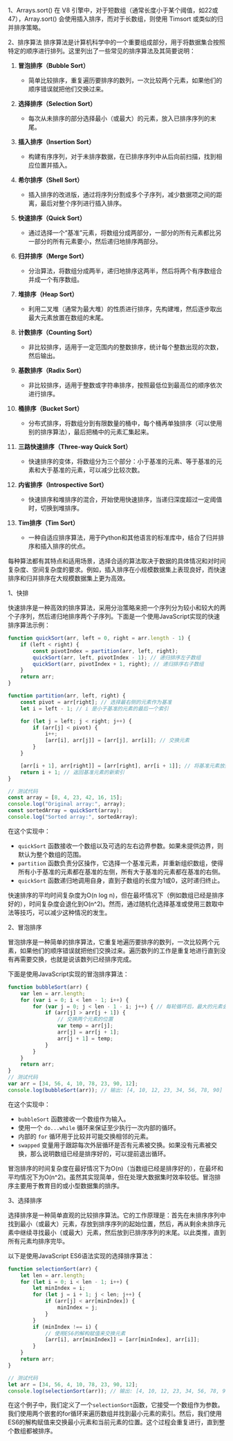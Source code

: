 1、Arrays.sort() 
在 V8 引擎中，对于短数组（通常长度小于某个阈值，如22或47），Array.sort() 会使用插入排序，而对于长数组，则使用 Timsort 或类似的归并排序策略。

2、排序算法
排序算法是计算机科学中的一个重要组成部分，用于将数据集合按照特定的顺序进行排列。这里列出了一些常见的排序算法及其简要说明：

1. **冒泡排序（Bubble Sort）**
   - 简单比较排序，重复遍历要排序的数列，一次比较两个元素，如果他们的顺序错误就把他们交换过来。

2. **选择排序（Selection Sort）**
   - 每次从未排序的部分选择最小（或最大）的元素，放入已排序序列的末尾。

3. **插入排序（Insertion Sort）**
   - 构建有序序列，对于未排序数据，在已排序序列中从后向前扫描，找到相应位置并插入。

4. **希尔排序（Shell Sort）**
   - 插入排序的改进版，通过将序列分割成多个子序列，减少数据项之间的距离，最后对整个序列进行插入排序。

5. **快速排序（Quick Sort）**
   - 通过选择一个“基准”元素，将数组分成两部分，一部分的所有元素都比另一部分的所有元素要小，然后递归地排序两部分。

6. **归并排序（Merge Sort）**
   - 分治算法，将数组分成两半，递归地排序这两半，然后将两个有序数组合并成一个有序数组。

7. **堆排序（Heap Sort）**
   - 利用二叉堆（通常为最大堆）的性质进行排序，先构建堆，然后逐步取出最大元素放置在数组的末尾。

8. **计数排序（Counting Sort）**
   - 非比较排序，适用于一定范围内的整数排序，统计每个整数出现的次数，然后输出。

9. **基数排序（Radix Sort）**
   - 非比较排序，适用于整数或字符串排序，按照最低位到最高位的顺序依次进行排序。

10. **桶排序（Bucket Sort）**
    - 分布式排序，将数组分到有限数量的桶中，每个桶再单独排序（可以使用别的排序算法），最后把桶中的元素汇集起来。

11. **三路快速排序（Three-way Quick Sort）**
    - 快速排序的变体，将数组分为三个部分：小于基准的元素、等于基准的元素和大于基准的元素，可以减少比较次数。

12. **内省排序（Introspective Sort）**
    - 快速排序和堆排序的混合，开始使用快速排序，当递归深度超过一定阈值时，切换到堆排序。

13. **Tim排序（Tim Sort）**
    - 一种自适应排序算法，用于Python和其他语言的标准库中，结合了归并排序和插入排序的优点。

每种算法都有其特点和适用场景，选择合适的算法取决于数据的具体情况和对时间复杂度、空间复杂度的要求。例如，插入排序在小规模数据集上表现良好，而快速排序和归并排序在大规模数据集上更为高效。

1、快排

快速排序是一种高效的排序算法，采用分治策略来把一个序列分为较小和较大的两个子序列，然后递归地排序两个子序列。下面是一个使用JavaScript实现的快速排序算法示例：

```javascript
function quickSort(arr, left = 0, right = arr.length - 1) {
    if (left < right) {
        const pivotIndex = partition(arr, left, right);
        quickSort(arr, left, pivotIndex - 1); // 递归排序左子数组
        quickSort(arr, pivotIndex + 1, right); // 递归排序右子数组
    }
    return arr;
}

function partition(arr, left, right) {
    const pivot = arr[right]; // 选择最右侧的元素作为基准
    let i = left - 1; // i 是小于基准的元素的最后一个索引

    for (let j = left; j < right; j++) {
        if (arr[j] < pivot) {
            i++;
            [arr[i], arr[j]] = [arr[j], arr[i]]; // 交换元素
        }
    }

    [arr[i + 1], arr[right]] = [arr[right], arr[i + 1]]; // 将基准元素放到正确的位置
    return i + 1; // 返回基准元素的新索引
}

// 测试代码
const array = [8, 4, 23, 42, 16, 15];
console.log("Original array:", array);
const sortedArray = quickSort(array);
console.log("Sorted array:", sortedArray);
```

在这个实现中：
- `quickSort` 函数接收一个数组以及可选的左右边界参数。如果未提供边界，则默认为整个数组的范围。
- `partition` 函数负责分区操作，它选择一个基准元素，并重新组织数组，使得所有小于基准的元素都在基准的左侧，所有大于基准的元素都在基准的右侧。
- `quickSort` 函数递归地调用自身，直到子数组的长度为1或0，这时递归终止。

快速排序的平均时间复杂度为O(n log n)，但在最坏情况下（例如数组已经是排序好的），时间复杂度会退化到O(n^2)。然而，通过随机化选择基准或使用三数取中法等技巧，可以减少这种情况的发生。

2、冒泡排序

冒泡排序是一种简单的排序算法，它重复地遍历要排序的数列，一次比较两个元素，如果他们的顺序错误就把他们交换过来。遍历数列的工作是重复地进行直到没有再需要交换，也就是说该数列已经排序完成。

下面是使用JavaScript实现的冒泡排序算法：

```javascript
function bubbleSort(arr) {
    var len = arr.length;
    for (var i = 0; i < len - 1; i++) {
        for (var j = 0; j < len - 1 - i; j++) { // 每轮循环后，最大的元素会排到最后，所以内层循环的次数可以逐渐减少
            if (arr[j] > arr[j + 1]) {
                // 交换两个元素的位置
                var temp = arr[j];
                arr[j] = arr[j + 1];
                arr[j + 1] = temp;
            }
        }
    }
    return arr;
}
// 测试代码
var arr = [34, 56, 4, 10, 78, 23, 90, 12];
console.log(bubbleSort(arr)); // 输出: [4, 10, 12, 23, 34, 56, 78, 90]
```

在这个实现中：
- `bubbleSort` 函数接收一个数组作为输入。
- 使用一个 `do...while` 循环来保证至少执行一次内部的循环。
- 内部的 `for` 循环用于比较并可能交换相邻的元素。
- `swapped` 变量用于跟踪每次外层循环是否有元素被交换。如果没有元素被交换，那么说明数组已经是排序好的，可以提前退出循环。

冒泡排序的时间复杂度在最好情况下为O(n)（当数组已经是排序好的），在最坏和平均情况下为O(n^2)。虽然其实现简单，但在处理大数据集时效率较低。冒泡排序主要用于教育目的或小型数据集的排序。

3、选择排序

选择排序是一种简单直观的比较排序算法。它的工作原理是：首先在未排序序列中找到最小（或最大）元素，存放到排序序列的起始位置，然后，再从剩余未排序元素中继续寻找最小（或最大）元素，然后放到已排序序列的末尾。以此类推，直到所有元素均排序完毕。

以下是使用JavaScript ES6语法实现的选择排序算法：

```javascript
function selectionSort(arr) {
    let len = arr.length;
    for (let i = 0; i < len - 1; i++) {
        let minIndex = i;
        for (let j = i + 1; j < len; j++) {
            if (arr[j] < arr[minIndex]) {
                minIndex = j;
            }
        }
        if (minIndex !== i) {
            // 使用ES6的解构赋值来交换元素
            [arr[i], arr[minIndex]] = [arr[minIndex], arr[i]];
        }
    }
    return arr;
}

// 测试代码
let arr = [34, 56, 4, 10, 78, 23, 90, 12];
console.log(selectionSort(arr)); // 输出: [4, 10, 12, 23, 34, 56, 78, 90]
```

在这个例子中，我们定义了一个`selectionSort`函数，它接受一个数组作为参数。我们使用两个嵌套的for循环来遍历数组并找到最小元素的索引。然后，我们使用ES6的解构赋值来交换最小元素和当前元素的位置。这个过程会重复进行，直到整个数组都被排序。
